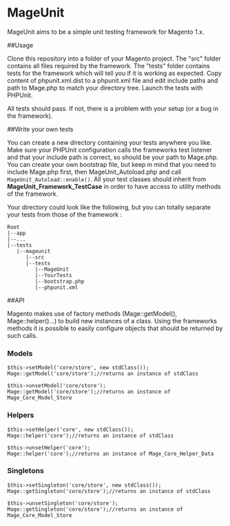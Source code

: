 # MageUnit

MageUnit aims to be a simple unit testing framework for Magento 1.x.

##Usage

Clone this repository into a folder of your Magento project. 
The "src" folder contains all files required by the framework. 
The "tests" folder contains tests for the framework which will tell you if it is working as expected.
Copy content of phpunit.xml.dist to a phpunit.xml file and edit include paths and path to Mage.php to match your directory tree.
Launch the tests with PHPUnit.

All tests should pass. If not, there is a problem with your setup (or a bug in the framework).

##Write your own tests

You can create a new directory containing your tests anywhere you like. 
Make sure your PHPUnit configuration calls the frameworks test listener and that your include path is correct, so should be your path to Mage.php.
You can create your own bootstrap file, but keep in mind that you need to include Mage.php first, then MageUnit_Autoload.php and call `MageUnit_Autoload::enable()`.
All your test classes should inherit from **MageUnit_Framework_TestCase** in order to have access to utility methods of the framework.

Your directory could look like the following, but you can totally separate your tests from those of the framework :

    Root
    |--app
    |--...
    |--tests
       |--mageunit
          |--src
          |--tests
             |--MageUnit
             |--YourTests
             |--bootstrap.php
             |--phpunit.xml

##API

Magento makes use of factory methods (Mage::getModel(), Mage::helper()...) to build new instances of a class.
Using the frameworks methods it is possible to easily configure objects that should be returned by such calls.

### Models

    $this->setModel('core/store', new stdClass());
    Mage::getModel('core/store');//returns an instance of stdClass
    
    $this->unsetModel('core/store');
    Mage::getModel('core/store');//returns an instance of Mage_Core_Model_Store

### Helpers

    $this->setHelper('core', new stdClass());
    Mage::helper('core');//returns an instance of stdClass
    
    $this->unsetHelper('core');
    Mage::helper('core');//returns an instance of Mage_Core_Helper_Data
    
### Singletons

    $this->setSingleton('core/store', new stdClass());
    Mage::getSingleton('core/store');//returns an instance of stdClass
    
    $this->unsetSingleton('core/store');
    Mage::getSingleton('core/store');//returns an instance of Mage_Core_Model_Store

